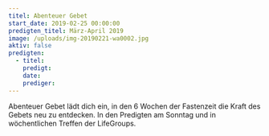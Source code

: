 ```yaml
---
titel: Abenteuer Gebet
start_date: 2019-02-25 00:00:00
predigten_titel: März-April 2019
image: /uploads/img-20190221-wa0002.jpg
aktiv: false
predigten:
  - titel:
    predigt:
    date:
    prediger:
---
```


Abenteuer Gebet l&auml;dt dich ein, in den 6 Wochen der Fastenzeit die Kraft des Gebets neu zu entdecken. In den Predigten am Sonntag und in w&ouml;chentlichen Treffen der LifeGroups.